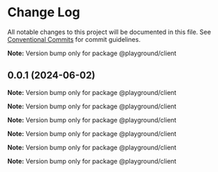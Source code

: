 # Change Log

All notable changes to this project will be documented in this file.
See [Conventional Commits](https://conventionalcommits.org) for commit guidelines.

**Note:** Version bump only for package @playground/client

## 0.0.1 (2024-06-02)

**Note:** Version bump only for package @playground/client

**Note:** Version bump only for package @playground/client

**Note:** Version bump only for package @playground/client

**Note:** Version bump only for package @playground/client

**Note:** Version bump only for package @playground/client

**Note:** Version bump only for package @playground/client
